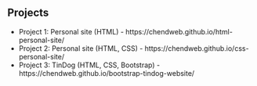 <h2>Projects</h2>
<ul>
<li>Project 1: Personal site (HTML) - <link>https://chendweb.github.io/html-personal-site/</link></li>
<li>Project 2: Personal site (HTML, CSS) - <link>https://chendweb.github.io/css-personal-site/</link></li>
<li>Project 3: TinDog (HTML, CSS, Bootstrap) - <link>https://chendweb.github.io/bootstrap-tindog-website/</link></li>
